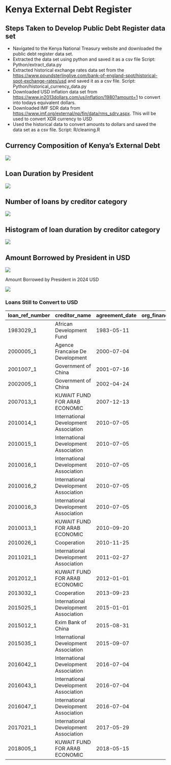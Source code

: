 Kenya External Debt Register
================

## Steps Taken to Develop Public Debt Register data set

- Navigated to the Kenya National Treasury website and downloaded the
  public debt register data set.
- Extracted the data set using python and saved it as a csv file Script:
  Python/extract_data.py
- Extracted historical exchange rates data set from the
  <https://www.poundsterlinglive.com/bank-of-england-spot/historical-spot-exchange-rates/usd>
  and saved it as a csv file. Script: Python/historical_currency_data.py
- Downloaded USD inflation data set from
  <https://www.in2013dollars.com/us/inflation/1980?amount=1> to convert
  into todays equivalent dollars.
- Downloaded IMF SDR data from
  <https://www.imf.org/external/np/fin/data/rms_sdrv.aspx>. This will be
  used to convert XDR currency to USD
- Used the historical data to convert amounts to dollars and saved the
  data set as a csv file. Script: R/cleaning.R

## Currency Composition of Kenya’s External Debt

![](README_files/figure-gfm/unnamed-chunk-1-1.png)<!-- -->

## Loan Duration by President

![](README_files/figure-gfm/unnamed-chunk-2-1.png)<!-- -->

## Number of loans by creditor category

![](README_files/figure-gfm/unnamed-chunk-3-1.png)<!-- -->

## Histogram of loan duration by creditor category

![](README_files/figure-gfm/unnamed-chunk-4-1.png)<!-- -->

## Amount Borrowed by President in USD

![](README_files/figure-gfm/unnamed-chunk-5-1.png)<!-- -->

Amount Borrowed by President in 2024 USD

![](README_files/figure-gfm/unnamed-chunk-6-1.png)<!-- -->

### Loans Still to Convert to USD

| loan_ref_number | creditor_name                         | agreement_date | org_financed_amount | revised_financed_amount | curr |
|:----------------|:--------------------------------------|:---------------|--------------------:|------------------------:|:-----|
| 1983029_1       | African Development Fund              | 1983-05-11     |              296513 |                  296513 | INR  |
| 2000005_1       | Agence Francaise De Development       | 2000-07-04     |            15000000 |                13158482 | EUR  |
| 2001007_1       | Government of China                   | 2001-07-16     |            50000000 |                50000000 | CNY  |
| 2002005_1       | Government of China                   | 2002-04-24     |            50000000 |                50278653 | CNY  |
| 2007013_1       | KUWAIT FUND FOR ARAB ECONOMIC         | 2007-12-13     |             6000000 |                 6000000 | KWD  |
| 2010014_1       | International Development Association | 2010-07-05     |            15500000 |                15124563 | XDR  |
| 2010015_1       | International Development Association | 2010-07-05     |           217400000 |               217400000 | XDR  |
| 2010016_1       | International Development Association | 2010-07-05     |            66200000 |               123241901 | XDR  |
| 2010016_2       | International Development Association | 2010-07-05     |            66200000 |               123241901 | XDR  |
| 2010016_3       | International Development Association | 2010-07-05     |            66200000 |               123241901 | XDR  |
| 2010013_1       | KUWAIT FUND FOR ARAB ECONOMIC         | 2010-09-20     |             5900000 |                 4614430 | KWD  |
| 2010026_1       | Cooperation                           | 2010-11-25     |            36730000 |                31060530 | AED  |
| 2011021_1       | International Development Association | 2011-02-27     |            35000000 |                34977024 | XDR  |
| 2012012_1       | KUWAIT FUND FOR ARAB ECONOMIC         | 2012-01-01     |             4500000 |                 4500000 | KWD  |
| 2013032_1       | Cooperation                           | 2013-09-23     |            36730000 |                36730000 | AED  |
| 2015025_1       | International Development Association | 2015-01-01     |           131800000 |                74200000 | XDR  |
| 2015012_1       | Exim Bank of China                    | 2015-08-31     |           867293233 |               866358433 | CNY  |
| 2015035_1       | International Development Association | 2015-09-07     |            41300000 |                 2159695 | XDR  |
| 2016042_1       | International Development Association | 2016-07-04     |           105900000 |               105900000 | XDR  |
| 2016043_1       | International Development Association | 2016-07-04     |           106500000 |               106500000 | XDR  |
| 2016047_1       | International Development Association | 2016-07-04     |            12800000 |                12800000 | XDR  |
| 2017021_1       | International Development Association | 2017-05-29     |            73900000 |                73900000 | XDR  |
| 2018005_1       | KUWAIT FUND FOR ARAB ECONOMIC         | 2018-05-15     |             7000000 |                 7000000 | KWD  |
